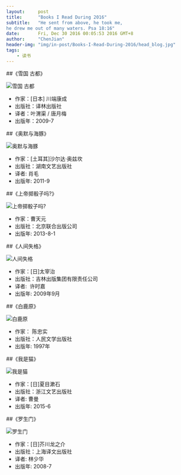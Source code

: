 ---layout:     posttitle:      "Books I Read During 2016"subtitle:   "He sent from above, he took me,he drew me out of many waters. Psa 18:16"date:       Fri, Dec 30 2016 00:05:53 2016 GMT+8author:     "ChenJian"header-img: "img/in-post/Books-I-Read-During-2016/head_blog.jpg"tags:    - 读书---##《雪国 古都》![雪国 古都](https://img1.doubanio.com/lpic/s4039518.jpg)- 作家：[日本] 川端康成 - 出版社：译林出版社- 译者：叶渭渠 / 唐月梅 - 出版年：2009-7##《奥默与海豚》![奥默与海豚](https://img3.doubanio.com/lpic/s6832012.jpg)- 作家：[土耳其]沙尔达·奥兹坎 - 出版社：湖南文艺出版社- 译者: 肖毛- 出版年: 2011-9##《上帝掷骰子吗?》![上帝掷骰子吗?](https://img5.doubanio.com/lpic/s27746676.jpg)- 作家：曹天元- 出版社：北京联合出版公司- 出版年: 2013-8-1##《人间失格》![人间失格](https://img5.doubanio.com/lpic/s6100756.jpg)- 作家：[日]太宰治 - 出版社：吉林出版集团有限责任公司- 译者:  许时嘉- 出版年: 2009年9月##《白鹿原》![白鹿原](https://img1.doubanio.com/lpic/s9137567.jpg)- 作家： 陈忠实- 出版社：人民文学出版社- 出版年: 1997年##《我是猫》![我是猫](https://img1.doubanio.com/lpic/s28124077.jpg)- 作家：[日]夏目漱石- 出版社：浙江文艺出版社- 译者: 曹曼- 出版年: 2015-6##《罗生门》![罗生门](https://img1.doubanio.com/lpic/s3435158.jpg)- 作家：[日]芥川龙之介- 出版社：上海译文出版社- 译者: 林少华- 出版年: 2008-7